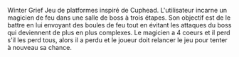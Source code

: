 Winter Grief
Jeu de platformes inspiré de Cuphead.
L'utilisateur incarne un magicien de feu dans une salle de boss à trois étapes. 
Son objectif est de le battre en lui envoyant des boules de feu tout en évitant les attaques du boss qui deviennent de plus en plus complexes. 
Le magicien a 4 coeurs et il perd s'il les perd tous, alors il a perdu et le joueur doit relancer le jeu pour tenter à nouveau sa chance.

